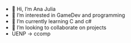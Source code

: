 - 👋 Hi, I’m Ana Julia
- 👀 I’m interested in GameDev and programming
- 🌱 I’m currently learning C and c#
- 💞️ I’m looking to collaborate on projects
- UENP -> ccomp

<!---
vieiranaju/vieiranaju is a ✨ special ✨ repository because its `README.md` (this file) appears on your GitHub profile.
You can click the Preview link to take a look at your changes.
--->
